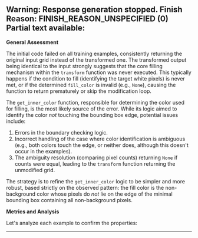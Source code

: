 Warning: Response generation stopped. Finish Reason: FINISH_REASON_UNSPECIFIED (0)
Partial text available:
---
**General Assessment**

The initial code failed on all training examples, consistently returning the original input grid instead of the transformed one. The transformed output being identical to the input strongly suggests that the core filling mechanism within the `transform` function was never executed. This typically happens if the condition to fill (identifying the target white pixels) is never met, or if the determined `fill_color` is invalid (e.g., `None`), causing the function to return prematurely or skip the modification loop.

The `get_inner_color` function, responsible for determining the color used for filling, is the most likely source of the error. While its logic aimed to identify the color *not* touching the bounding box edge, potential issues include:
1.  Errors in the boundary checking logic.
2.  Incorrect handling of the case where color identification is ambiguous (e.g., both colors touch the edge, or neither does, although this doesn't occur in the examples).
3.  The ambiguity resolution (comparing pixel counts) returning `None` if counts were equal, leading to the `transform` function returning the unmodified grid.

The strategy is to refine the `get_inner_color` logic to be simpler and more robust, based strictly on the observed pattern: the fill color is the non-background color whose pixels do *not* lie on the edge of the minimal bounding box containing all non-background pixels.

**Metrics and Analysis**

Let's analyze each example to confirm the properties:


---
